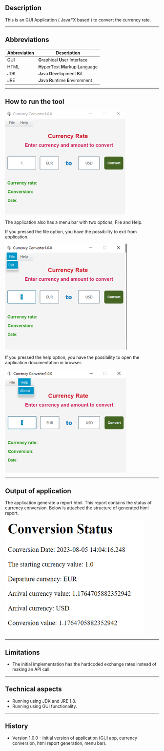 ## Description

This is an GUI Application ( JavaFX based ) to convert the currency rate.

-------------------------

## Abbreviations

| Abbreviation | Description                              | 
|--------------|------------------------------------------|
| GUI          | **G**raphical **U**ser **I**nterface     |   
| HTML         | **H**yper**T**ext **M**arkup **L**anguage |   
| JDK          | **J**ava **D**evelopment **K**it         |  
| JRE          | **J**ava  **R**untime  **E**nvironment   |

----------------------------------------

## How to run the tool

![UI.png](src/main/resources/images/UI.png)

The application also has a menu bar with two options, File and Help.

If you pressed the file option, you have the possibility to exit from application.

![FileItem.png](src/main/resources/images/FileItem.png)

If you pressed the help option, you have the possibility to open the application documentation in browser.

![HelpItem.png](src/main/resources/images/HelpItem.png)

----------------------------------------------------

## Output of application

The application generate a report html. This report contains the status of currency conversion. Below is attached the
structure of generated html report.

![ReportStructure.png](src/main/resources/images/ReportStructure.png)

----------------------------------------------------------

## Limitations

- The initial implementation has the hardcoded exchange rates instead of making an API call.

-----------------------------------------------------------

## Technical aspects

- Running using JDK and JRE 1.8.
- Running using GUI functionality.

-------------------------------------------------------------

## History

- Version 1.0.0 - Initial version of application (GUI app, currency conversion, html report generation, menu bar).